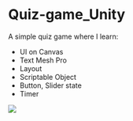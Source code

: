 # Quiz-game_Unity

<p>A simple quiz game where I learn:</p>
<ul>
<li>UI on Canvas</li>
<li>Text Mesh Pro</li>
<li>Layout</li>
<li>Scriptable Object</li>
<li>Button, Slider state</li>
<li>Timer</li>
</ul>

<img src="capture.gif">

<!-- Thanks to Udemy course of GameDev.tv -->
